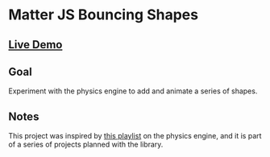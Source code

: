 # Matter JS Bouncing Shapes

## [Live Demo](https://codepen.io/borntofrappe/pen/YzzzBeK)

## Goal

Experiment with the physics engine to add and animate a series of shapes.

## Notes

This project was inspired by [this playlist](https://www.youtube.com/watch?v=urR596FsU68&list=PLRqwX-V7Uu6bLh3T_4wtrmVHOrOEM1ig_) on the physics engine, and it is part of a series of projects planned with the library.
